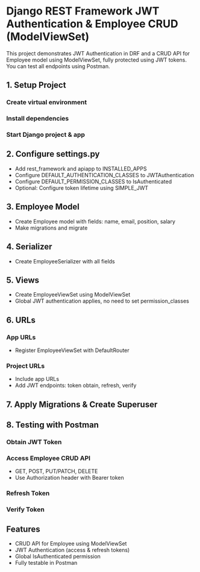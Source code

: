 # Django REST Framework JWT Authentication & Employee CRUD (ModelViewSet)

This project demonstrates JWT Authentication in DRF and a CRUD API for Employee model using ModelViewSet, fully protected using JWT tokens. You can test all endpoints using Postman.

## 1. Setup Project

### Create virtual environment

### Install dependencies

### Start Django project & app

## 2. Configure settings.py

* Add rest\_framework and apiapp to INSTALLED\_APPS
* Configure DEFAULT\_AUTHENTICATION\_CLASSES to JWTAuthentication
* Configure DEFAULT\_PERMISSION\_CLASSES to IsAuthenticated
* Optional: Configure token lifetime using SIMPLE\_JWT

## 3. Employee Model

* Create Employee model with fields: name, email, position, salary
* Make migrations and migrate

## 4. Serializer

* Create EmployeeSerializer with all fields

## 5. Views

* Create EmployeeViewSet using ModelViewSet
* Global JWT authentication applies, no need to set permission\_classes

## 6. URLs

### App URLs

* Register EmployeeViewSet with DefaultRouter

### Project URLs

* Include app URLs
* Add JWT endpoints: token obtain, refresh, verify

## 7. Apply Migrations & Create Superuser

## 8. Testing with Postman

### Obtain JWT Token

### Access Employee CRUD API

* GET, POST, PUT/PATCH, DELETE
* Use Authorization header with Bearer token

### Refresh Token

### Verify Token

## Features

* CRUD API for Employee using ModelViewSet
* JWT Authentication (access & refresh tokens)
* Global IsAuthenticated permission
* Fully testable in Postman
